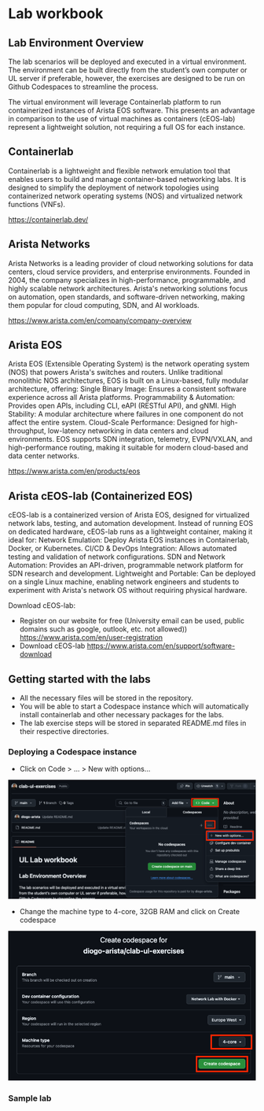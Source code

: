 # Lab workbook

## Lab Environment Overview
The lab scenarios will be deployed and executed in a virtual environment. The environment can be built directly from the student’s own computer or UL server if preferable, however, the exercises are designed to be run on Github Codespaces to streamline the process.

The virtual environment will leverage Containerlab platform to run containerized instances of Arista EOS software. This presents an advantage in comparison to the use of virtual machines as containers (cEOS-lab) represent a lightweight solution, not requiring a full OS for each instance.

## Containerlab
Containerlab is a lightweight and flexible network emulation tool that enables users to build and manage container-based networking labs. It is designed to simplify the deployment of network topologies using containerized network operating systems (NOS) and virtualized network functions (VNFs).

https://containerlab.dev/

## Arista Networks
Arista Networks is a leading provider of cloud networking solutions for data centers, cloud service providers, and enterprise environments. Founded in 2004, the company specializes in high-performance, programmable, and highly scalable network architectures. Arista's networking solutions focus on automation, open standards, and software-driven networking, making them popular for cloud computing, SDN, and AI workloads.

https://www.arista.com/en/company/company-overview 

## Arista EOS
Arista EOS (Extensible Operating System) is the network operating system (NOS) that powers Arista's switches and routers. Unlike traditional monolithic NOS architectures, EOS is built on a Linux-based, fully modular architecture, offering:
Single Binary Image: Ensures a consistent software experience across all Arista platforms.
Programmability & Automation: Provides open APIs, including CLI, eAPI (RESTful API), and gNMI.
High Stability: A modular architecture where failures in one component do not affect the entire system.
Cloud-Scale Performance: Designed for high-throughput, low-latency networking in data centers and cloud environments.
EOS supports SDN integration, telemetry, EVPN/VXLAN, and high-performance routing, making it suitable for modern cloud-based and data center networks.

https://www.arista.com/en/products/eos

## Arista cEOS-lab (Containerized EOS)
cEOS-lab is a containerized version of Arista EOS, designed for virtualized network labs, testing, and automation development. Instead of running EOS on dedicated hardware, cEOS-lab runs as a lightweight container, making it ideal for:
Network Emulation: Deploy Arista EOS instances in Containerlab, Docker, or Kubernetes.
CI/CD & DevOps Integration: Allows automated testing and validation of network configurations.
SDN and Network Automation: Provides an API-driven, programmable network platform for SDN research and development.
Lightweight and Portable: Can be deployed on a single Linux machine, enabling network engineers and students to experiment with Arista's network OS without requiring physical hardware.

Download cEOS-lab:
- Register on our website for free (University email can be used, public domains such as google, outlook, etc. not allowed))
  https://www.arista.com/en/user-registration
- Download cEOS-lab
  https://www.arista.com/en/support/software-download

## Getting started with the labs
- All the necessary files will be stored in the repository.
- You will be able to start a Codespace instance which will automatically install containerlab and other necessary packages for the labs.
- The lab exercise steps will be stored in separated README.md files in their respective directories.

### Deploying a Codespace instance
- Click on Code > ... > New with options...

![Step1](images/codespace1.png)

- Change the machine type to 4-core, 32GB RAM and click on Create codespace

![Step2](images/codespace2.png)

### Sample lab
